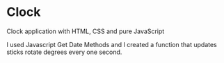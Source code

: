 # Clock
Clock application with HTML, CSS and pure JavaScript

I used Javascript Get Date Methods and I created a function that updates sticks rotate degrees every one second.
